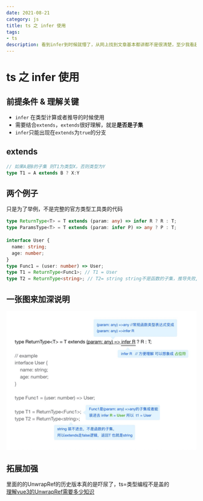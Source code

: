 ```yaml
---
date: 2021-08-21
category: js
title: ts 之 infer 使用
tags:
- ts
description: 看到infer到时候就懵了，从网上找到文章基本都讲都不是很清楚，至少我看起来不是很清楚
---
```

# ts 之 infer 使用

## 前提条件 & 理解关键
- `infer` 在类型计算或者推导的时候使用
- 需要结合`extends`，`extends`很好理解，就是**是否是子集**
- `infer`只能出现在`extends`为`true`的分支

## extends
```ts
// 如果A是B的子集 则T1为类型X，否则类型为Y
type T1 = A extends B ? X:Y
```

## 两个例子
只是为了举例，不是完整的官方类型工具类的代码
```ts
type ReturnType<T> = T extends (param: any) => infer R ? R : T;
type ParamsType<T> = T extends (param: infer P) => any ? P : T;

interface User {
  name: string;
  age: number;
}
type Func1 = (user: number) => User;
type T1 = ReturnType<Func1>; // T1 = User 
type T2 = ReturnType<string>; // T2= string string不是函数的子集，推导失败,返回本身

```

## 一张图来加深说明

![infer](./imgs/ts_infer.jpg)

## 拓展加强
里面的的UnwrapRef的历史版本真的是吓尿了，ts=类型编程不是盖的  
[理解vue3的UnwrapRef需要多少知识](https://juejin.cn/post/6844904126283776014)


<Comment />
